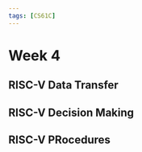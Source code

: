 ```yaml
---
tags: [CS61C]
---
```

# Week 4

## RISC-V Data Transfer

## RISC-V Decision Making

## RISC-V PRocedures
